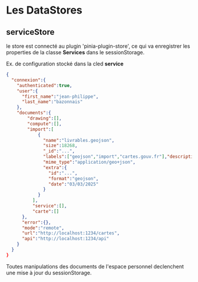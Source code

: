 # Les DataStores

## serviceStore

le store est connecté au plugin 'pinia-plugin-store',
ce qui va enregistrer les properties de la classe **Services** dans le sessionStorage.

Ex. de configuration stocké dans la cled **service**

```json
{
  "connexion":{
    "authenticated":true,
    "user":{
      "first_name":"jean-philippe",
      "last_name":"bazonnais"
    },
    "documents":{
        "drawing":[],
        "compute":[],
        "import":[
            {
              "name":"livrables.geojson",
              "size":18268,
              "_id":"...",
              "labels":["geojson","import","cartes.gouv.fr"],"description":"livrables",
              "mime_type":"application/geo+json",
              "extra":{
                "id":"...",
                "format":"geojson",
                "date":"03/03/2025"
              }
            }
          ],
          "service":[],
          "carte":[]
      },
      "error":{},
      "mode":"remote",
      "url":"http://localhost:1234/cartes",
      "api":"http://localhost:1234/api"
    }
  }
}
```

Toutes manipulations des documents de l'espace personnel declenchent une mise à jour du sessionStorage.
